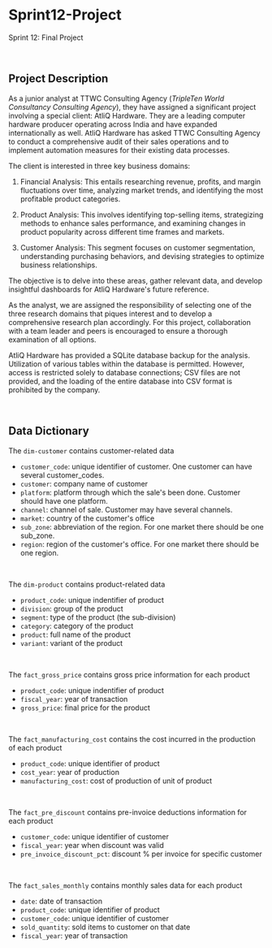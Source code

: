 # Sprint12-Project

Sprint 12: Final Project

<br>

## Project Description

As a junior analyst at TTWC Consulting Agency (<i>TripleTen World Consultancy Consulting Agency</i>), they have assigned a significant project involving a special client: AtliQ Hardware. They are a leading computer hardware producer operating across India and have expanded internationally as well. AtliQ Hardware has asked TTWC Consulting Agency to conduct a comprehensive audit of their sales operations and to implement automation measures for their existing data processes.

The client is interested in three key business domains:

1. Financial Analysis: This entails researching revenue, profits, and margin fluctuations over time, analyzing market trends, and identifying the most profitable product categories.

2. Product Analysis: This involves identifying top-selling items, strategizing methods to enhance sales performance, and examining changes in product popularity across different time frames and markets.

3. Customer Analysis: This segment focuses on customer segmentation, understanding purchasing behaviors, and devising strategies to optimize business relationships.

The objective is to delve into these areas, gather relevant data, and develop insightful dashboards for AtliQ Hardware's future reference.

As the analyst, we are assigned the responsibility of selecting one of the three research domains that piques interest and to develop a comprehensive research plan accordingly. For this project, collaboration with a team leader and peers is encouraged to ensure a thorough examination of all options.

AtliQ Hardware has provided a SQLite database backup for the analysis. Utilization of various tables within the database is permitted. However, access is restricted solely to database connections; CSV files are not provided, and the loading of the entire database into CSV format is prohibited by the company.

<br>

## Data Dictionary

The <code>dim-customer</code> contains customer-related data

- <code>customer_code</code>: unique identifier of customer. One customer can have several customer_codes.
- <code>customer</code>: company name of customer
- <code>platform</code>: platform through which the sale's been done. Customer should have one platform.
- <code>channel</code>: channel of sale. Customer may have several channels.
- <code>market</code>: country of the customer's office
- <code>sub_zone</code>: abbreviation of the region. For one market there should be one sub_zone.
- <code>region</code>: region of the customer's office. For one market there should be one region.

<br>

The <code>dim-product</code> contains product-related data

- <code>product_code</code>: unique indentifier of product
- <code>division</code>: group of the product
- <code>segment</code>: type of the product (the sub-division)
- <code>category</code>: category of the product
- <code>product</code>: full name of the product
- <code>variant</code>: variant of the product

<br>

The <code>fact_gross_price</code> contains gross price information for each product

- <code>product_code</code>: unique indentifier of product
- <code>fiscal_year</code>: year of transaction
- <code>gross_price</code>: final price for the product

<br>

The <code>fact_manufacturing_cost</code> contains the cost incurred in the production of each product

- <code>product_code</code>: unique identifier of product
- <code>cost_year</code>: year of production
- <code>manufacturing_cost</code>: cost of production of unit of product

<br>

The <code>fact_pre_discount</code> contains pre-invoice deductions information for each product

- <code>customer_code</code>: unique identifier of customer
- <code>fiscal_year</code>: year when discount was valid
- <code>pre_invoice_discount_pct</code>: discount % per invoice for specific customer

<br>

The <code>fact_sales_monthly</code> contains monthly sales data for each product

- <code>date</code>: date of transaction
- <code>product_code</code>: unique identifier of product
- <code>customer_code</code>: unique identifier of customer
- <code>sold_quantity</code>: sold items to customer on that date
- <code>fiscal_year</code>: year of transaction
